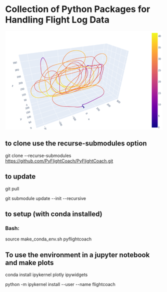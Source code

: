 # Collection of Python Packages for Handling Flight Log Data

![alt text](https://github.com/PyFlightCoach/PyFlightCoach/blob/main/FAI_P21.png?raw=true)

## to clone use the recurse-submodules option
git clone --recurse-submodules https://github.com/PyFlightCoach/PyFlightCoach.git

## to update
git pull

git submodule update --init --recursive

## to setup (with conda installed)
### Bash:
source make_conda_env.sh pyflightcoach

## To use the environment in a jupyter notebook and make plots
conda install ipykernel plotly ipywidgets 

python -m ipykernel install --user --name flightcoach


